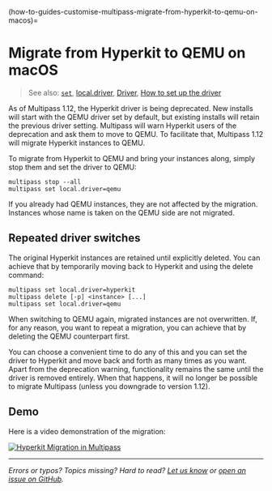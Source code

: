 (how-to-guides-customise-multipass-migrate-from-hyperkit-to-qemu-on-macos)=
# Migrate from Hyperkit to QEMU on macOS

> See also: [`set`](/explanation/driver), [local.driver](/explanation/driver), [Driver](/explanation/driver), [How to set up the driver](/how-to-guides/customise-multipass/set-up-the-driver)

As of Multipass 1.12, the Hyperkit driver is being deprecated. New installs will start with the QEMU driver set by default, but existing installs will retain the previous driver setting. Multipass will warn Hyperkit users of the deprecation and ask them to move to QEMU. To facilitate that, Multipass 1.12 will migrate Hyperkit instances to QEMU.

To migrate from Hyperkit to QEMU and bring your instances along, simply stop them and set the driver to QEMU:

```
multipass stop --all
multipass set local.driver=qemu
```

If you already had QEMU instances, they are not affected by the migration. Instances whose name is taken on the QEMU side are not migrated.

## Repeated driver switches

The original Hyperkit instances are retained until explicitly deleted. You can achieve that by temporarily moving back to Hyperkit and using the delete command:

```
multipass set local.driver=hyperkit
multipass delete [-p] <instance> [...]
multipass set local.driver=qemu
```

When switching to QEMU again, migrated instances are not overwritten. If, for any reason, you want to repeat a migration, you can achieve that by deleting the QEMU counterpart first.

You can choose a convenient time to do any of this and you can set the driver to Hyperkit and move back and forth as many times as you want. Apart from the deprecation warning, functionality remains the same until the driver is removed entirely. When that happens, it will no longer be possible to migrate Multipass (unless you downgrade to version 1.12).

## Demo

Here is a video demonstration of the migration:

[![Hyperkit Migration in Multipass](https://asciinema.org/a/556203.svg)](https://asciinema.org/a/556203)

---

*Errors or typos? Topics missing? Hard to read? <a href="https://docs.google.com/forms/d/e/1FAIpQLSd0XZDU9sbOCiljceh3rO_rkp6vazy2ZsIWgx4gsvl_Sec4Ig/viewform?usp=pp_url&entry.317501128=https://canonical.com/multipass/docs/hyperkit-migration" target="_blank">Let us know</a> or <a href="https://github.com/canonical/multipass/issues/new/choose" target="_blank">open an issue on GitHub</a>.*
